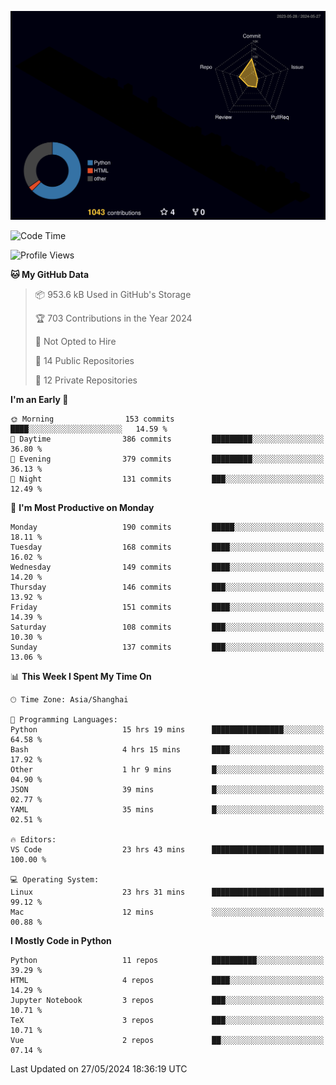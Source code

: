 <!--![](https://raw.githubusercontent.com/BorisYang326/BorisYang326/output/github-contribution-grid-snake-dark.svg) -->
![](./profile-3d-contrib/profile-night-rainbow.svg)
<!--START_SECTION:waka-->
![Code Time](http://img.shields.io/badge/Code%20Time-238%20hrs%201%20min-blue)

![Profile Views](http://img.shields.io/badge/Profile%20Views-0-blue)

**🐱 My GitHub Data** 

> 📦 953.6 kB Used in GitHub's Storage 
 > 
> 🏆 703 Contributions in the Year 2024
 > 
> 🚫 Not Opted to Hire
 > 
> 📜 14 Public Repositories 
 > 
> 🔑 12 Private Repositories 
 > 
**I'm an Early 🐤** 

```text
🌞 Morning                153 commits         ████░░░░░░░░░░░░░░░░░░░░░   14.59 % 
🌆 Daytime                386 commits         █████████░░░░░░░░░░░░░░░░   36.80 % 
🌃 Evening                379 commits         █████████░░░░░░░░░░░░░░░░   36.13 % 
🌙 Night                  131 commits         ███░░░░░░░░░░░░░░░░░░░░░░   12.49 % 
```
📅 **I'm Most Productive on Monday** 

```text
Monday                   190 commits         █████░░░░░░░░░░░░░░░░░░░░   18.11 % 
Tuesday                  168 commits         ████░░░░░░░░░░░░░░░░░░░░░   16.02 % 
Wednesday                149 commits         ████░░░░░░░░░░░░░░░░░░░░░   14.20 % 
Thursday                 146 commits         ███░░░░░░░░░░░░░░░░░░░░░░   13.92 % 
Friday                   151 commits         ████░░░░░░░░░░░░░░░░░░░░░   14.39 % 
Saturday                 108 commits         ███░░░░░░░░░░░░░░░░░░░░░░   10.30 % 
Sunday                   137 commits         ███░░░░░░░░░░░░░░░░░░░░░░   13.06 % 
```


📊 **This Week I Spent My Time On** 

```text
🕑︎ Time Zone: Asia/Shanghai

💬 Programming Languages: 
Python                   15 hrs 19 mins      ████████████████░░░░░░░░░   64.58 % 
Bash                     4 hrs 15 mins       ████░░░░░░░░░░░░░░░░░░░░░   17.92 % 
Other                    1 hr 9 mins         █░░░░░░░░░░░░░░░░░░░░░░░░   04.90 % 
JSON                     39 mins             █░░░░░░░░░░░░░░░░░░░░░░░░   02.77 % 
YAML                     35 mins             █░░░░░░░░░░░░░░░░░░░░░░░░   02.51 % 

🔥 Editors: 
VS Code                  23 hrs 43 mins      █████████████████████████   100.00 % 

💻 Operating System: 
Linux                    23 hrs 31 mins      █████████████████████████   99.12 % 
Mac                      12 mins             ░░░░░░░░░░░░░░░░░░░░░░░░░   00.88 % 
```

**I Mostly Code in Python** 

```text
Python                   11 repos            ██████████░░░░░░░░░░░░░░░   39.29 % 
HTML                     4 repos             ████░░░░░░░░░░░░░░░░░░░░░   14.29 % 
Jupyter Notebook         3 repos             ███░░░░░░░░░░░░░░░░░░░░░░   10.71 % 
TeX                      3 repos             ███░░░░░░░░░░░░░░░░░░░░░░   10.71 % 
Vue                      2 repos             ██░░░░░░░░░░░░░░░░░░░░░░░   07.14 % 
```




 Last Updated on 27/05/2024 18:36:19 UTC
<!--END_SECTION:waka-->
